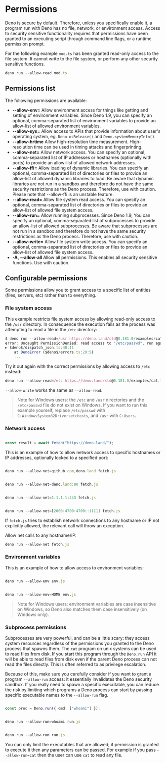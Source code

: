 # Permissions

Deno is secure by default. Therefore, unless you specifically enable it, a
program run with Deno has no file, network, or environment access. Access to
security sensitive functionality requires that permissions have been granted to
an executing script through command line flags, or a runtime permission prompt.


For the following example `mod.ts` has been granted read-only access to the file
system. It cannot write to the file system, or perform any other security
sensitive functions.



```typescript
deno run --allow-read mod.ts
```
## Permissions list

The following permissions are available:


* **--allow-env=<allow-env>** Allow environment access for things like getting
and setting of environment variables. Since Deno 1.9, you can specify an
optional, comma-separated list of environment variables to provide an
allow-list of allowed environment variables.
* **--allow-sys=<allow-sys>** Allow access to APIs that provide information
about user's operating system, eg. `Deno.osRelease()` and
`Deno.systemMemoryInfo()`.
* **--allow-hrtime** Allow high-resolution time measurement. High-resolution
time can be used in timing attacks and fingerprinting.
* **--allow-net=<allow-net>** Allow network access. You can specify an
optional, comma-separated list of IP addresses or hostnames (optionally with
ports) to provide an allow-list of allowed network addresses.
* **--allow-ffi=<allow-ffi>** Allow loading of dynamic libraries. You can
specify an optional, comma-separated list of directories or files to provide
an allow-list of allowed dynamic libraries to load. Be aware that dynamic
libraries are not run in a sandbox and therefore do not have the same security
restrictions as the Deno process. Therefore, use with caution. Please note
that --allow-ffi is an unstable feature.
* **--allow-read=<allow-read>** Allow file system read access. You can specify
an optional, comma-separated list of directories or files to provide an
allow-list of allowed file system access.
* **--allow-run=<allow-run>** Allow running subprocesses. Since Deno 1.9, You
can specify an optional, comma-separated list of subprocesses to provide an
allow-list of allowed subprocesses. Be aware that subprocesses are not run in
a sandbox and therefore do not have the same security restrictions as the Deno
process. Therefore, use with caution.
* **--allow-write=<allow-write>** Allow file system write access. You can
specify an optional, comma-separated list of directories or files to provide
an allow-list of allowed file system access.
* **-A, --allow-all** Allow all permissions. This enables all security sensitive
functions. Use with caution.


## Configurable permissions

Some permissions allow you to grant access to a specific list of entities
(files, servers, etc) rather than to everything.


### File system access

This example restricts file system access by allowing read-only access to the
`/usr` directory. In consequence the execution fails as the process was
attempting to read a file in the `/etc` directory:



```typescript
$ deno run --allow-read=/usr https://deno.land/std@0.181.0/examples/cat.ts /etc/passwd
error: Uncaught PermissionDenied: read access to "/etc/passwd", run again with the --allow-read flag
► $deno$/dispatch_json.ts:40:11
    at DenoError ($deno$/errors.ts:20:5)
    ...
```
Try it out again with the correct permissions by allowing access to `/etc`
instead:



```typescript
deno run --allow-read=/etc https://deno.land/std@0.181.0/examples/cat.ts /etc/passwd
```
`--allow-write` works the same as `--allow-read`.



> 
> Note for Windows users: the `/etc` and `/usr` directories and the
> `/etc/passwd` file do not exist on Windows. If you want to run this example
> yourself, replace `/etc/passwd` with `C:WindowsSystem32Driversetchosts`,
> and `/usr` with `C:Users`.
> 
> 
> 


### Network access


```typescript

const result = await fetch("https://deno.land/");
```
This is an example of how to allow network access to specific hostnames or IP
addresses, optionally locked to a specified port:



```typescript

deno run --allow-net=github.com,deno.land fetch.js


deno run --allow-net=deno.land:80 fetch.js


deno run --allow-net=1.1.1.1:443 fetch.js


deno run --allow-net=[2606:4700:4700::1111] fetch.js
```
If `fetch.js` tries to establish network connections to any hostname or IP not
explicitly allowed, the relevant call will throw an exception.


Allow net calls to any hostname/IP:



```typescript
deno run --allow-net fetch.js
```
### Environment variables

This is an example of how to allow access to environment variables:



```typescript

deno run --allow-env env.js


deno run --allow-env=HOME env.js
```

> 
> Note for Windows users: environment variables are case insensitive on Windows,
> so Deno also matches them case insensitively (on Windows only).
> 
> 
> 


### Subprocess permissions

Subprocesses are very powerful, and can be a little scary: they access system
resources regardless of the permissions you granted to the Deno process that
spawns them. The `cat` program on unix systems can be used to read files from
disk. If you start this program through the `Deno.run` API it will be able to
read files from disk even if the parent Deno process can not read the files
directly. This is often referred to as privilege escalation.


Because of this, make sure you carefully consider if you want to grant a program
`--allow-run` access: it essentially invalidates the Deno security sandbox. If
you really need to spawn a specific executable, you can reduce the risk by
limiting which programs a Deno process can start by passing specific executable
names to the `--allow-run` flag.



```typescript

const proc = Deno.run({ cmd: ["whoami"] });
```

```typescript

deno run --allow-run=whoami run.js


deno run --allow-run run.js
```
You can only limit the executables that are allowed; if permission is granted to
execute it then any parameters can be passed. For example if you pass
`--allow-run=cat` then the user can use `cat` to read any file.





